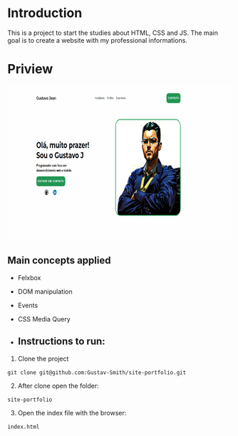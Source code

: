 # Introduction

This is a project to start the studies about HTML, CSS and JS.
The main goal is to create a website with my professional informations.

# Priview

<img src="https://github.com/Gustav-Smith/site-portfolio/blob/master/preview.png" height="350"/>

## Main concepts applied

- Felxbox
- DOM manipulation
- Events
- CSS Media Query

- ## Instructions to run:

1. Clone the project
```
git clone git@github.com:Gustav-Smith/site-portfolio.git
```
2. After clone open the folder:
```
site-portfolio
```
3. Open the index file with the browser:
```
index.html
```
